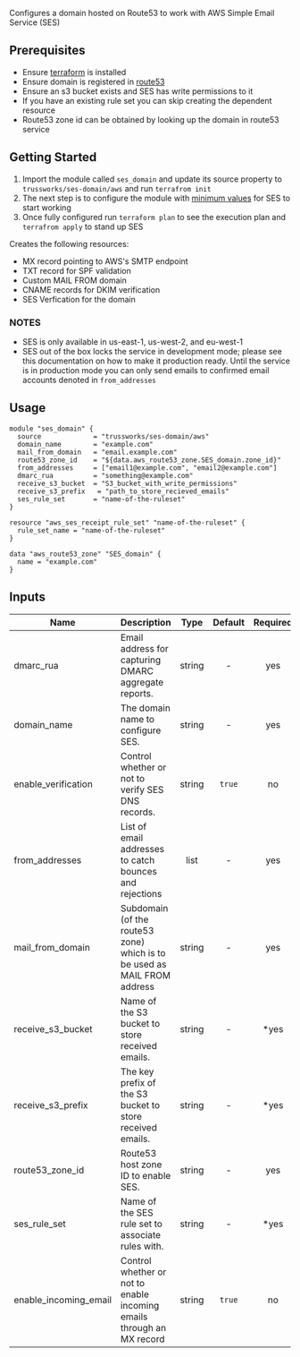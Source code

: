 <!-- BEGINNING OF PRE-COMMIT-TERRAFORM DOCS HOOK -->
Configures a domain hosted on Route53 to work with AWS Simple Email Service (SES)

## Prerequisites

* Ensure [terraform](https://www.terraform.io/intro/getting-started/install.html) is installed
* Ensure domain is registered in [route53](https://aws.amazon.com/route53/)
* Ensure an s3 bucket exists and SES has write permissions to it
* If you have an existing rule set you can skip creating the dependent resource
* Route53 zone id can be obtained by looking up the domain in route53 service

## Getting Started

1. Import the module called `ses_domain` and update its source property to `trussworks/ses-domain/aws` and run `terrafrom init`
2. The next step is to configure the module with [minimum values](#usage) for SES to start working
3. Once fully configured run `terraform plan` to see the execution plan and `terrafrom apply` to stand up SES

Creates the following resources:

* MX record pointing to AWS's SMTP endpoint
* TXT record for SPF validation
* Custom MAIL FROM domain
* CNAME records for DKIM verification
* SES Verfication for the domain

### NOTES

* SES is only available in us-east-1, us-west-2, and eu-west-1
* SES out of the box locks the service in development mode; please see this documentation on how to make it production ready. Until the service is in production mode you can only send emails to confirmed email accounts denoted in `from_addresses`

## Usage

```hcl
module "ses_domain" {
  source             = "trussworks/ses-domain/aws"
  domain_name        = "example.com"
  mail_from_domain   = "email.example.com"
  route53_zone_id    = "${data.aws_route53_zone.SES_domain.zone_id}"
  from_addresses     = ["email1@example.com", "email2@example.com"]
  dmarc_rua          = "something@example.com"
  receive_s3_bucket  = "S3_bucket_with_write_permissions"
  receive_s3_prefix   = "path_to_store_recieved_emails"
  ses_rule_set       = "name-of-the-ruleset"
}

resource "aws_ses_receipt_rule_set" "name-of-the-ruleset" {
  rule_set_name = "name-of-the-ruleset"
}

data "aws_route53_zone" "SES_domain" {
  name = "example.com"
}
```

## Inputs

| Name | Description | Type | Default | Required | Notes |
|------|-------------|:----:|:-----:|:-----:|:-----:|
| dmarc_rua | Email address for capturing DMARC aggregate reports. | string | - | yes | |
| domain_name | The domain name to configure SES. | string | - | yes | |
| enable_verification | Control whether or not to verify SES DNS records. | string | `true` | no | |
| from_addresses | List of email addresses to catch bounces and rejections | list | - | yes | |
| mail_from_domain | Subdomain (of the route53 zone) which is to be used as MAIL FROM address | string | - | yes | |
| receive_s3_bucket | Name of the S3 bucket to store received emails. | string | - | *yes | *value can be empty string if `enable_incoming_email` is set to false|
| receive_s3_prefix | The key prefix of the S3 bucket to store received emails. | string | - | *yes | *value can be empty string if `enable_incoming_email` is set to false|
| route53_zone_id | Route53 host zone ID to enable SES. | string | - | yes |
| ses_rule_set | Name of the SES rule set to associate rules with. | string | - | *yes | *value can be empty string if `enable_incoming_email` is set to false|
| enable_incoming_email | Control whether or not to enable incoming emails through an MX record | string | `true` | no | |

<!-- END OF PRE-COMMIT-TERRAFORM DOCS HOOK -->
